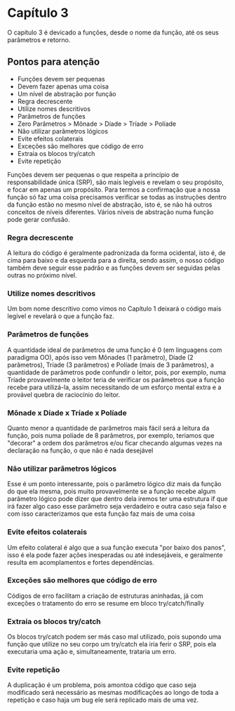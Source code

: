 # Capítulo 3

O capítulo 3 é devicado a funções, desde o nome da função, até os seus parâmetros e retorno.

## Pontos para atenção

- Funções devem ser pequenas
- Devem fazer apenas uma coisa
- Um nível de abstração por função
- Regra decrescente
- Utilize nomes descritivos
- Parâmetros de funções
- Zero Parâmetros > Mônade > Díade > Tríade > Políade
- Não utilizar parâmetros lógicos
- Evite efeitos colaterais
- Exceções são melhores que código de erro
- Extraia os blocos try/catch
- Evite repetição

Funções devem ser pequenas o que respeita a princípio de responsabilidade única (SRP), são mais legíveis e revelam o seu propósito, e focar em apenas um propósito.
Para termos a confirmação que a nossa função só faz uma coisa precisamos verificar se todas as instruções dentro da função estão no mesmo nível de abstração, isto é, se não há outros conceitos de níveis diferentes. Vários níveis de abstração numa função pode gerar confusão.

### Regra decrescente

A leitura do código é geralmente padronizada da forma ocidental, isto é, de cima para baixo e da esquerda para a direita, sendo assim, o nosso código também deve seguir esse padrão e as funções devem ser seguidas pelas outras no próximo nível.

### Utilize nomes descritivos

Um bom nome descritivo como vimos no Capítulo 1 deixará o código mais legível e revelará o que a função faz.

### Parâmetros de funções

A quantidade ideal de parâmetros de uma função é 0 (em linguagens com paradigma OO), após isso vem Mônades (1 parâmetro), Díade (2 parâmetros), Tríade (3 parâmetros) e Políade (mais de 3 parâmetros), a quantidade de parâmetros pode confundir o leitor, pois, por exemplo, numa Tríade provavelmente o leitor teria de verificar os parâmetros que a função recebe para utilizá-la, assim necessitando de um esforço mental extra e a provável quebra de raciocínio do leitor.

### Mônade x Díade x Tríade x Políade

Quanto menor a quantidade de parâmetros mais fácil será a leitura da função, pois numa políade de 8 parâmetros, por exemplo, teriamos que "decorar" a ordem dos parâmetros e/ou ficar checando algumas vezes na declaração na função, o que não é nada desejável

### Não utilizar parâmetros lógicos

Esse é um ponto interessante, pois o parâmetro lógico diz mais da função do que ela mesma, pois muito provavelmente se a função recebe algum parâmetro lógico pode dizer que dentro dela iremos ter uma estrutura if que irá fazer algo caso esse parâmetro seja verdadeiro e outra caso seja falso e com isso caracterizamos que esta função faz mais de uma coisa

### Evite efeitos colaterais

Um efeito colateral é algo que a sua função executa "por baixo dos panos", isso é ela pode fazer ações inesperadas ou até indesejáveis, e geralmente resulta em acomplamentos e fortes dependências.

### Exceções são melhores que código de erro

Códigos de erro facilitam a criação de estruturas aninhadas, já com exceções o tratamento do erro se resume em bloco try/catch/finally

### Extraia os blocos try/catch

Os blocos try/catch podem ser más caso mal utilizado, pois supondo uma função que utilize no seu corpo um try/catch ela iria ferir o SRP, pois ela executaria uma ação e, simultaneamente, trataria um erro.

### Evite repetição

A duplicação é um problema, pois amontoa código que caso seja modificado será necessário as mesmas modificações ao longo de toda a repetição e caso haja um bug ele será replicado mais de uma vez.
